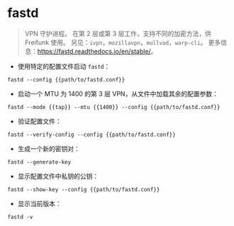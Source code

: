 # fastd

> VPN 守护进程。
> 在第 2 层或第 3 层工作，支持不同的加密方法，供 Freifunk 使用。
> 另见：`ivpn`，`mozillavpn`，`mullvad`，`warp-cli`。
> 更多信息：<https://fastd.readthedocs.io/en/stable/>。

- 使用特定的配置文件启动 `fastd`：

`fastd --config {{path/to/fastd.conf}}`

- 启动一个 MTU 为 1400 的第 3 层 VPN，从文件中加载其余的配置参数：

`fastd --mode {{tap}} --mtu {{1400}} --config {{path/to/fastd.conf}}`

- 验证配置文件：

`fastd --verify-config --config {{path/to/fastd.conf}}`

- 生成一个新的密钥对：

`fastd --generate-key`

- 显示配置文件中私钥的公钥：

`fastd --show-key --config {{path/to/fastd.conf}}`

- 显示当前版本：

`fastd -v`